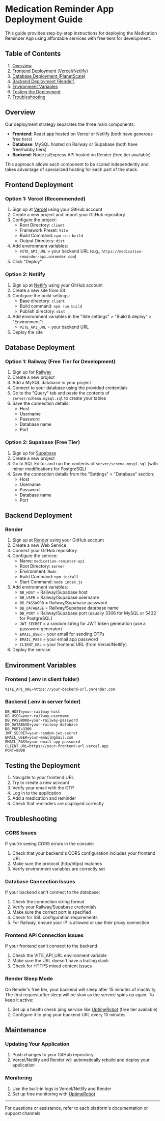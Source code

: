 # Medication Reminder App Deployment Guide

This guide provides step-by-step instructions for deploying the Medication Reminder App using affordable services with free tiers for development.

## Table of Contents
1. [Overview](#overview)
2. [Frontend Deployment (Vercel/Netlify)](#frontend-deployment)
3. [Database Deployment (PlanetScale)](#database-deployment)
4. [Backend Deployment (Render)](#backend-deployment)
5. [Environment Variables](#environment-variables)
6. [Testing the Deployment](#testing-the-deployment)
7. [Troubleshooting](#troubleshooting)

## Overview

Our deployment strategy separates the three main components:
- **Frontend**: React app hosted on Vercel or Netlify (both have generous free tiers)
- **Database**: MySQL hosted on Railway or Supabase (both have free/hobby tiers)
- **Backend**: Node.js/Express API hosted on Render (free tier available)

This approach allows each component to be scaled independently and takes advantage of specialized hosting for each part of the stack.

## Frontend Deployment

### Option 1: Vercel (Recommended)

1. Sign up at [Vercel](https://vercel.com/) using your GitHub account
2. Create a new project and import your GitHub repository
3. Configure the project:
   - Root Directory: `client`
   - Framework Preset: `Vite`
   - Build Command: `npm run build`
   - Output Directory: `dist`
4. Add environment variables:
   - `VITE_API_URL` = your backend URL (e.g., `https://medication-reminder-api.onrender.com`)
5. Click "Deploy"

### Option 2: Netlify

1. Sign up at [Netlify](https://www.netlify.com/) using your GitHub account
2. Create a new site from Git
3. Configure the build settings:
   - Base directory: `client`
   - Build command: `npm run build`
   - Publish directory: `dist`
4. Add environment variables in the "Site settings" > "Build & deploy" > "Environment":
   - `VITE_API_URL` = your backend URL
5. Deploy the site

## Database Deployment

### Option 1: Railway (Free Tier for Development)

1. Sign up for [Railway](https://railway.app/)
2. Create a new project
3. Add a MySQL database to your project
4. Connect to your database using the provided credentials
5. Go to the "Query" tab and paste the contents of `server/schema.mysql.sql` to create your tables
6. Save the connection details:
   - Host
   - Username
   - Password
   - Database name
   - Port

### Option 2: Supabase (Free Tier)

1. Sign up for [Supabase](https://supabase.com/)
2. Create a new project
3. Go to SQL Editor and run the contents of `server/schema.mysql.sql` (with minor modifications for PostgreSQL)
4. Save the connection details from the "Settings" > "Database" section:
   - Host
   - Username
   - Password
   - Database name
   - Port

## Backend Deployment

### Render

1. Sign up at [Render](https://render.com/) using your GitHub account
2. Create a new Web Service
3. Connect your GitHub repository
4. Configure the service:
   - Name: `medication-reminder-api`
   - Root Directory: `server`
   - Environment: `Node`
   - Build Command: `npm install`
   - Start Command: `node index.js`
5. Add environment variables:
   - `DB_HOST` = Railway/Supabase host
   - `DB_USER` = Railway/Supabase username
   - `DB_PASSWORD` = Railway/Supabase password
   - `DB_DATABASE` = Railway/Supabase database name
   - `DB_PORT` = Railway/Supabase port (usually 3306 for MySQL or 5432 for PostgreSQL)
   - `JWT_SECRET` = a random string for JWT token generation (use a password generator)
   - `EMAIL_USER` = your email for sending OTPs
   - `EMAIL_PASS` = your email app password
   - `CLIENT_URL` = your frontend URL (from Vercel/Netlify)
6. Deploy the service

## Environment Variables

### Frontend (.env in client folder)
```
VITE_API_URL=https://your-backend-url.onrender.com
```

### Backend (.env in server folder)
```
DB_HOST=your-railway-host
DB_USER=your-railway-username
DB_PASSWORD=your-railway-password
DB_DATABASE=your-railway-database
DB_PORT=3306
JWT_SECRET=your-random-jwt-secret
EMAIL_USER=your-email@gmail.com
EMAIL_PASS=your-email-app-password
CLIENT_URL=https://your-frontend-url.vercel.app
PORT=8000
```

## Testing the Deployment

1. Navigate to your frontend URL
2. Try to create a new account
3. Verify your email with the OTP
4. Log in to the application
5. Add a medication and reminder
6. Check that reminders are displayed correctly

## Troubleshooting

### CORS Issues
If you're seeing CORS errors in the console:
1. Check that your backend's CORS configuration includes your frontend URL
2. Make sure the protocol (http/https) matches
3. Verify environment variables are correctly set

### Database Connection Issues
If your backend can't connect to the database:
1. Check the connection string format
2. Verify your Railway/Supabase credentials
3. Make sure the correct port is specified
4. Check for SSL configuration requirements
5. For Railway, ensure your IP is allowed or use their proxy connection

### Frontend API Connection Issues
If your frontend can't connect to the backend:
1. Check the VITE_API_URL environment variable
2. Make sure the URL doesn't have a trailing slash
3. Check for HTTPS mixed content issues

### Render Sleep Mode
On Render's free tier, your backend will sleep after 15 minutes of inactivity. The first request after sleep will be slow as the service spins up again. To keep it active:
1. Set up a health check ping service like [UptimeRobot](https://uptimerobot.com/) (free tier available)
2. Configure it to ping your backend URL every 10 minutes

## Maintenance

### Updating Your Application
1. Push changes to your GitHub repository
2. Vercel/Netlify and Render will automatically rebuild and deploy your application

### Monitoring
1. Use the built-in logs in Vercel/Netlify and Render
2. Set up free monitoring with [UptimeRobot](https://uptimerobot.com/)

---

For questions or assistance, refer to each platform's documentation or support channels.
